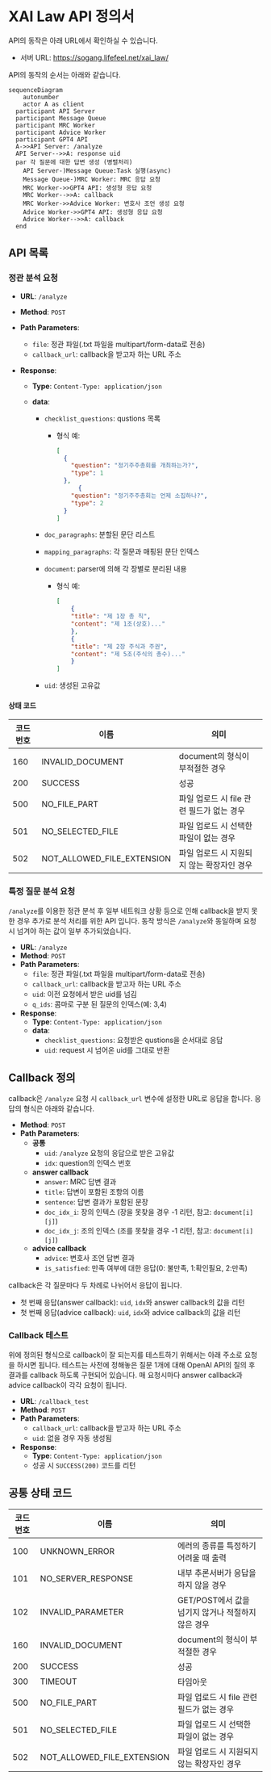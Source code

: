 # XAI Law API 정의서

API의 동작은 아래 URL에서 확인하실 수 있습니다.

- 서버 URL: https://sogang.lifefeel.net/xai_law/



API의 동작의 순서는 아래와 같습니다.

```mermaid
sequenceDiagram
	autonumber
	actor A as client
  participant API Server
  participant Message Queue
  participant MRC Worker
  participant Advice Worker
  participant GPT4 API
  A->>API Server: /analyze
  API Server-->>A: response uid
  par 각 질문에 대한 답변 생성 (병렬처리)
    API Server-)Message Queue:Task 실행(async)
    Message Queue-)MRC Worker: MRC 응답 요청
    MRC Worker->>GPT4 API: 생성형 응답 요청
    MRC Worker-->>A: callback
    MRC Worker->>Advice Worker: 변호사 조언 생성 요청
    Advice Worker->>GPT4 API: 생성형 응답 요청
    Advice Worker-->>A: callback
  end

```



## API 목록

### 정관 분석 요청

- **URL**: `/analyze`

- **Method**: `POST`

- **Path Parameters**:
  - `file`: 정관 파일(.txt 파일을 multipart/form-data로 전송)
  - `callback_url`: callback을 받고자 하는 URL 주소
  
- **Response**:
  - **Type**: `Content-Type: application/json`
  
  - **data**:
    - `checklist_questions`:  qustions 목록
    
      - 형식 예:
    
        ```json
        [
          {
            "question": "정기주주총회를 개최하는가?",
            "type": 1
          },
              {
            "question": "정기주주총회는 언제 소집하나?",
            "type": 2
          }
        ]
        ```
    
    - `doc_paragraphs`: 분할된 문단 리스트
    
    - `mapping_paragraphs`: 각 질문과 매핑된 문단 인덱스
    
    - `document`: parser에 의해 각 장별로 분리된 내용
      - 형식 예:
        ```json
        [
        	{
            "title": "제 1장 총 칙",
            "content": "제 1조(상호)..."
        	},
        	{
            "title": "제 2장 주식과 주권",
            "content": "제 5조(주식의 총수)..."
        	}
        ]
        ```
    
    - `uid`: 생성된 고유값

#### 상태 코드

| 코드번호 | 이름                       | 의미                                       |
| -------- | -------------------------- | ------------------------------------------ |
| 160      | INVALID_DOCUMENT           | document의 형식이 부적절한 경우            |
| 200      | SUCCESS                    | 성공                                       |
| 500      | NO_FILE_PART               | 파일 업로드 시 file 관련 필드가 없는 경우  |
| 501      | NO_SELECTED_FILE           | 파일 업로드 시 선택한 파일이 없는 경우     |
| 502      | NOT_ALLOWED_FILE_EXTENSION | 파일 업로드 시 지원되지 않는 확장자인 경우 |

### 특정 질문 분석 요청

`/analyze`를 이용한 정관 분석 후 일부 네트워크 상황 등으로 인해 callback을 받지 못한 경우 추가로 분석 처리를 위한 API 입니다. 동작 방식은 `/analyze`와 동일하며 요청 시 넘겨야 하는 값이 일부 추가되었습니다.

- **URL**: `/analyze`
- **Method**: `POST`
- **Path Parameters**:  
  - `file`: 정관 파일(.txt 파일을 multipart/form-data로 전송)
  - `callback_url`: callback을 받고자 하는 URL 주소
  - `uid`: 이전 요청에서 받은 uid를 넘김
  - `q_ids`: 콤마로 구분 된 질문의 인덱스(예: 3,4)
- **Response**: 
  - **Type**: `Content-Type: application/json`
  - **data**:
    - `checklist_questions`: 요청받은 qustions을 순서대로 응답
    - `uid`: request 시 넘어온 uid를 그대로 반환



## Callback 정의

callback은 `/analyze` 요청 시 `callback_url` 변수에 설정한 URL로 응답을 합니다. 응답의 형식은 아래와 같습니다.

- **Method**: `POST`
- **Path Parameters**:
  - **공통**
    - `uid`: `/analyze` 요청의 응답으로 받은 고유값
    - `idx`: question의 인덱스 번호
  - **answer callback**
    - `answer`: MRC 답변 결과
    - `title`: 답변이 포함된 조항의 이름
    - `sentence`: 답변 결과가 포함된 문장
    - `doc_idx_i`: 장의 인텍스 (장을 못찾을 경우 -1 리턴, 참고: `document[i][j]`)
    - `doc_idx_j`: 조의 인덱스 (조를 못찾을 경우 -1 리턴, 참고: `document[i][j]`)
  - **advice callback**
    - `advice`: 변호사 조언 답변 결과
    - `is_satisfied`: 만족 여부에 대한 응답(0: 불만족, 1:확인필요, 2:만족)
  



callback은 각 질문마다 두 차례로 나뉘어서 응답이 됩니다. 

- 첫 번째 응답(answer callback): `uid`, `idx`와 answer callback의 값을 리턴
- 첫 번째 응답(advice callback): `uid`, `idx`와 advice callback의 값을 리턴

### Callback 테스트

위에 정의된 형식으로 callback이 잘 되는지를 테스트하기 위해서는 아래 주소로 요청을 하시면 됩니다. 테스트는 사전에 정해놓은 질문 1개에 대해 OpenAI API의 질의 후 결과를 callback 하도록 구현되어 있습니다. 매 요청시마다 answer callback과 advice callback이 각각 요청이 됩니다.

- **URL**: `/callback_test`
- **Method**: `POST`
- **Path Parameters**:  
  - `callback_url`: callback을 받고자 하는 URL 주소
  - `uid`: 없을 경우 자동 생성됨
- **Response**: 
  - **Type**: `Content-Type: application/json`
  - 성공 시 `SUCCESS(200)` 코드를 리턴



## 공통 상태 코드

| 코드번호 | 이름                       | 의미                                               |
| -------- | -------------------------- | -------------------------------------------------- |
| 100      | UNKNOWN_ERROR              | 에러의 종류를 특정하기 어려울 때 출력              |
| 101      | NO_SERVER_RESPONSE         | 내부 추론서버가 응답을 하지 않을 경우              |
| 102      | INVALID_PARAMETER          | GET/POST에서 값을 넘기지 않거나 적절하지 않은 경우 |
| 160      | INVALID_DOCUMENT           | document의 형식이 부적절한 경우                    |
| 200      | SUCCESS                    | 성공                                               |
| 300      | TIMEOUT                    | 타임아웃                                           |
| 500      | NO_FILE_PART               | 파일 업로드 시 file 관련 필드가 없는 경우          |
| 501      | NO_SELECTED_FILE           | 파일 업로드 시 선택한 파일이 없는 경우             |
| 502      | NOT_ALLOWED_FILE_EXTENSION | 파일 업로드 시 지원되지 않는 확장자인 경우         |
